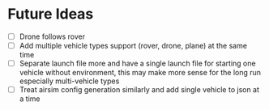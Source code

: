 # Future Ideas
- [ ] Drone follows rover
- [ ] Add multiple vehicle types support (rover, drone, plane) at the same time
- [ ] Separate launch file more and have a single launch file for starting one vehicle without environment, this may make more sense for the long run especially multi-vehicle types
- [ ] Treat airsim config generation similarly and add single vehicle to json at a time
